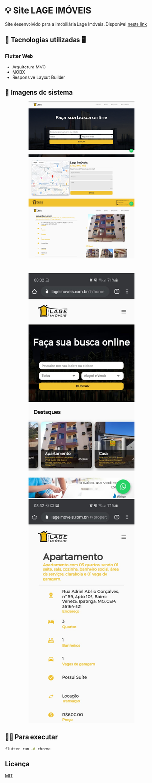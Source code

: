 # 💡 Site LAGE IMÓVEIS

Site desenvolvido para a imobiliária Lage Imóveis. 
Disponível 
[neste link](https://lageimoveis.com.br)

## 📲 Tecnologias utilizadas 🖥

### Flutter Web
- Arquitetura MVC
- MOBX
- Responsive Layout Builder

## 📸 Imagens do sistema

<p align="center">
  <img src="screens/1.jpg" width="350">
  <img src="screens/2.jpg" width="350">
  <img src="screens/3.jpg" width="350">
</p>
<br>
<p align="center">
  <img src="screens/4.jpeg" width="350">
  <img src="screens/5.jpeg" width="350">
</p>

## 👩‍💻 Para executar

```bash
flutter run -d chrome
```

## Licença
[MIT](https://choosealicense.com/licenses/mit/)
